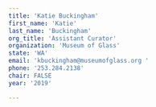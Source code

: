 ```yaml
---
title: 'Katie Buckingham'
first_name: 'Katie'
last_name: 'Buckingham'
org_title: 'Assistant Curator'
organization: 'Museum of Glass'
state: 'WA'
email: 'kbuckingham@museumofglass.org '
phone: '253.284.2138'
chair: FALSE
year: '2019'

---
```

